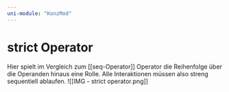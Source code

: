 ```yaml
---
uni-module: "KonzMod"
---
```


# strict Operator

Hier spielt im Vergleich zum [[seq-Operator]] Operator die Reihenfolge über die Operanden hinaus eine Rolle. Alle Interaktionen müssen also streng sequentiell ablaufen.
![[IMG - strict operator.png]]
